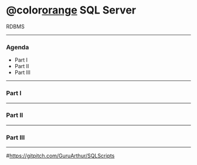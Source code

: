 # @color[orange](Microsoft) SQL Server 

RDBMS

---

### Agenda

- Part I 
- Part II    
- Part III

---

### Part I

---

### Part II

---

### Part III

---
#https://gitpitch.com/GuruArthur/SQLScripts
